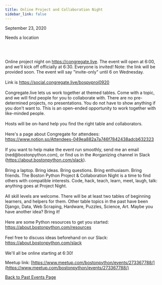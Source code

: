 ```yaml
---
title: Online Project and Collaboration Night
sidebar_link: false
---
```


September 23, 2020



<p><span>Needs a location</span></p>

<p><br/><br/></p>

<p>Online project night on <a class="link" href="https://congregate.live/" rel="nofollow ugc" target="_blank" title="https://congregate.live">https://congregate.live</a>. The event will open at 6:00, and we'll kick off officially at 6:30. Everyone is invited! Note: the link will be provided soon. The event will say "invite-only" until 6 on Wednesday.<br/><br/>Link is <a class="link" href="https://social.congregate.live/bospyproj0920" rel="nofollow ugc" target="_blank" title="https://social.congregate.live/bospyproj0920">https://social.congregate.live/bospyproj0920</a><br/><br/>Congregate.live lets us work together at themed tables. Come with a topic, and we will find people for you to collaborate with. There are no pre-determined projects, no presentations. You do not have to show anything if you don't want to. This is an open-ended opportunity to work together with like-minded people.<br/><br/>Hosts will be on-hand help you find the right table and collaborators.<br/><br/>Here's a page about Congregate for attendees: <a class="link" href="https://www.notion.so/Attendees-049ea882a7a746f7842438adcb632323" rel="nofollow ugc" target="_blank" title="https://www.notion.so/Attendees-049ea882a7a746f7842438adcb632323">https://www.notion.so/Attendees-049ea882a7a746f7842438adcb632323</a><br/><br/>If you want to help make the event run smoothly, send me an email (ned@bostonpython.com), or find us in the #organizing channel in Slack (<a class="link" href="https://about.bostonpython.com/slack" rel="nofollow ugc" target="_blank" title="https://about.bostonpython.com/slack">https://about.bostonpython.com/slack</a>).<br/><br/>Bring a laptop. Bring ideas. Bring questions. Bring enthusiasm. Bring friends. The Boston Python Project &amp; Collaboration Night is a time to find others with compatible interests. Code, hack, teach, learn, meet, laugh, talk: anything goes at Project Night.<br/><br/>All skill levels are welcome. There will be at least two tables of beginning learners, and helpers for them. Other table topics in the past have been Django, Data, Web Scraping, Hardware, Puzzles, Science, Art. Maybe you have another idea? Bring it!<br/><br/>Here are some Python resources to get you started: <a class="link" href="https://about.bostonpython.com/resources" rel="nofollow ugc" target="_blank" title="https://about.bostonpython.com/resources">https://about.bostonpython.com/resources</a><br/><br/>Feel free to discuss ideas beforehand on our Slack: <a class="link" href="https://about.bostonpython.com/slack" rel="nofollow ugc" target="_blank" title="https://about.bostonpython.com/slack">https://about.bostonpython.com/slack</a><br/><br/>We'll all be online starting at 6:30!</p>


Meetup link: [https://www.meetup.com/bostonpython/events/273367788/](https://www.meetup.com/bostonpython/events/273367788/)

[Back to Past Events Page](index.md)